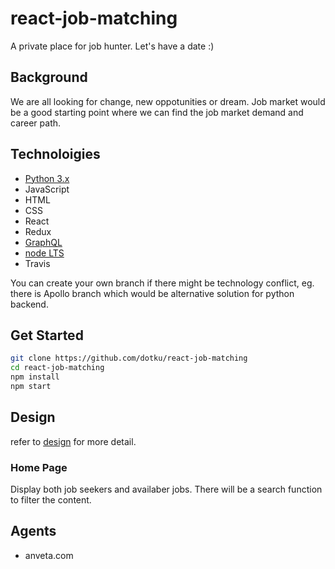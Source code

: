 # react-job-matching

A private place for job hunter. Let's have a date :)

## Background

We are all looking for change, new oppotunities or dream. Job market would be a
good starting point where we can find the job market demand and career path.

## Technoloigies

- [Python 3.x](https://www.python.org/downloads)
- JavaScript
- HTML
- CSS
- React
- Redux
- [GraphQL](https://graphql.org)
- [node LTS](https://nodejs.org/en)
- Travis

You can create your own branch if there might be technology conflict, eg. there
is Apollo branch which would be alternative solution for python backend.

## Get Started

```bash
git clone https://github.com/dotku/react-job-matching
cd react-job-matching
npm install
npm start
```

## Design

refer to [design]('./DESIGN.md') for more detail.

### Home Page

Display both job seekers and availaber jobs. There will be a search function to
filter the content.

## Agents
- anveta.com
